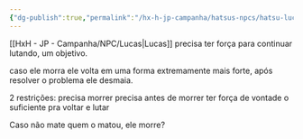 ```yaml
---
{"dg-publish":true,"permalink":"/hx-h-jp-campanha/hatsus-npcs/hatsu-lucas-will-to-live/"}
---
```


[[HxH - JP - Campanha/NPC/Lucas\|Lucas]] precisa ter força para continuar lutando, um objetivo.

caso ele morra ele volta em uma forma extremamente mais forte, após resolver o problema ele desmaia.

2 restrições:
precisa morrer
precisa antes de morrer ter força de vontade o suficiente pra voltar e lutar

Caso não mate quem o matou, ele morre?